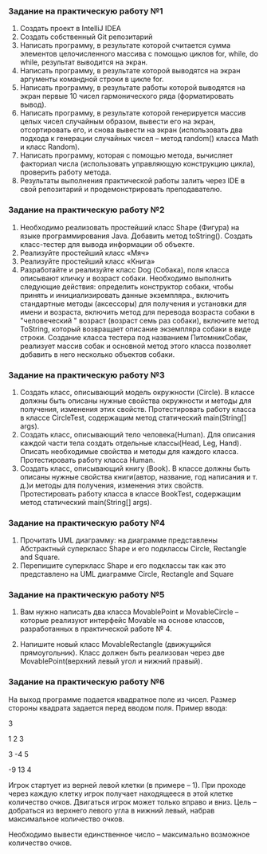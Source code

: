 ### Задание на практическую работу №1

1. Создать проект в IntelliJ IDEA
2. Cоздать собственный Git репозитарий
3. Написать программу, в результате которой считается сумма элементов целочисленного массива с помощью циклов for, while, do
while, результат выводится на экран.
4. Написать программу, в результате которой выводятся на экран аргументы командной строки в цикле for.
5. Написать программу, в результате работы которой выводятся на экран первые 10 чисел гармонического ряда (форматировать
вывод).
6. Написать программу, в результате которой генерируется массив целых чисел случайным образом, вывести его на экран,
отсортировать его, и снова вывести на экран (использовать два подхода к генерации случайных чисел – метод random() класса Math
и класс Random).
7. Написать программу, которая с помощью метода, вычисляет факториал числа (использовать управляющую конструкцию цикла),
проверить работу метода.
8. Результаты выполнения практической работы залить через IDE в свой репозитарий и продемонстрировать преподавателю.

### Задание на практическую работу №2

1. Необходимо реализовать простейший класс Shape (Фигура) на языке программирования Java. Добавить метод toString(). 
Создать класс-тестер для вывода информации об объекте.
2. Реализуйте простейший класс «Мяч»
3. Реализуйте простейший класс «Книга»
4. Разработайте и реализуйте класс Dog (Собака), поля класса описывают кличку и возраст собаки. Необходимо выполнить следующие действия: определить конструктор собаки, чтобы принять и инициализировать данные экземпляра., включить стандартные методы (аксессоры) для получения и установки для имени и возраста, включить метод для перевода возраста собаки в "человеческий " возраст (возраст семь раз собаки), включите метод ToString, который возвращает описание экземпляра собаки в виде строки. Создание класса тестера под названием ПитомникСобак, реализует массив собак и основной метод этого класса позволяет добавить в него несколько объектов собаки.

### Задание на практическую работу №3

1. Создать класс, описывающий модель окружности (Circle). В классе должны быть описаны нужные свойства окружности и методы
для получения, изменения этих свойств. Протестировать работу класса в классе CircleTest, содержащим метод статический
main(String[] args).
2. Создать класс, описывающий тело человека(Human). Для описания каждой части тела создать отдельные классы(Head, Leg, Hand).
Описать необходимые свойства и методы для каждого класса. Протестировать работу класса Human.
3. Создать класс, описывающий книгу (Book). В классе должны быть описаны нужные свойства книги(автор, название, год
написания и т. д.)и методы для получения, изменения этих свойств. Протестировать работу класса в классе BookTest, содержащим
метод статический main(String[] args).

### Задание на практическую работу №4

1. Прочитать UML диаграмму: на диаграмме представлены Абстрактный суперкласс Shape и его подклассы Circle, Rectangle and
Square.
2. Перепишите суперкласс Shape и его подклассы так как это представлено на UML диаграмме Circle, Rectangle and Square

### Задание на практическую работу №5

1. Вам нужно написать два класса MovablePoint и MovableCircle – которые реализуют интерфейс Movable на основе классов, разработанных в практической работе № 4.

2. Напишите новый класс MovableRectangle (движущийся прямоугольник). Класс должен быть реализован через две MovablePoint(верхний левый угол и нижний правый).

### Задание на практическую работу №6

На выход программе подается квадратное поле из чисел. Размер стороны квадрата задается перед вводом поля. Пример ввода:

3

1 2 3

3 -4 5

-9 13 4

Игрок стартует из верней левой клетки (в примере – 1). При проходе через каждую клетку игрок получает находящееся в этой клетке количество очков. Двигаться игрок может только вправо и вниз. Цель – добраться из верхнего левого угла в нижний левый, набрав максимальное количество очков.

Необходимо вывести единственное число – максимально возможное количество очков.
